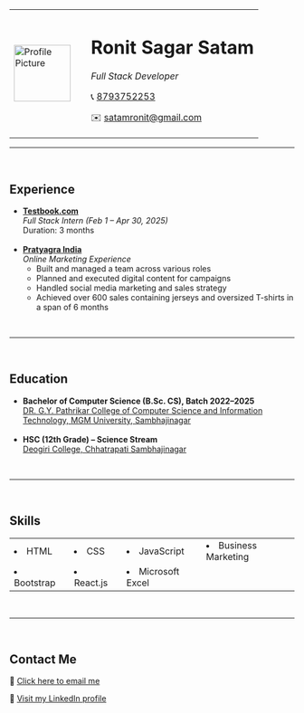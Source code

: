  <!DOCTYPE html>
<html lang="en">
<head>
  <meta charset="UTF-8">
  <meta name="viewport" content="width=device-width, initial-scale=1.0">
  <title>My HTML Resume</title>
</head>
<body>

  <table width="100%">
    <tr>
      <td width="120">
        <img src="C:/Users/satam/Downloads/ron.jpg" alt="Profile Picture" width="100">
      </td>
      <td>
        <h1>Ronit Sagar Satam</h1>
        <p><em>Full Stack Developer</em></p>
        <p>📞 <a href="tel:8793752253">8793752253</a></p>
        <p>✉️ <a href="mailto:satamronit@gmail.com">satamronit@gmail.com</a></p>
      </td>
    </tr>
  </table>

  <hr><br>

  <h2>Experience</h2>
  <ul>
    <li>
      <strong><a href="https://testbook.com/">Testbook.com</a></strong><br>
      <em>Full Stack Intern (Feb 1 – Apr 30, 2025)</em><br>
      Duration: 3 months
    </li>
    <br>
    <li>
      <strong><a href="https://www.instagram.com/pratyagra.india?igsh=MTQ3dTJyaWhydHduNA%3D%3D">Pratyagra India</a></strong><br>
      <em>Online Marketing Experience</em><br>
      <ul>
        <li>Built and managed a team across various roles</li>
        <li>Planned and executed digital content for campaigns</li>
        <li>Handled social media marketing and sales strategy</li>
        <li>Achieved over 600 sales containing jerseys and oversized T-shirts in a span of 6 months</li>
      </ul>
    </li>
  </ul>

  <br><hr><br>

  <h2>Education</h2>
  <ul>
    <li><strong>Bachelor of Computer Science (B.Sc. CS), Batch 2022–2025</strong><br>
      <a href="https://www.mgmgyp.org/">DR. G.Y. Pathrikar College of Computer Science and Information Technology, MGM University, Sambhajinagar</a>
    </li>
    <br>
    <li><strong>HSC (12th Grade) – Science Stream</strong><br>
      <a href="https://deogiricollege.org">Deogiri College, Chhatrapati Sambhajinagar</a>
    </li>
  </ul>

  <br><hr><br>  
  
  <h2>Skills</h2>
  <table cellpadding="8" cellspacing="10">
    <tr>
      <td><li>HTML</li></td>
      <td><li>CSS</li></td>
      <td><li>JavaScript</li></td>
      <td><li>Business Marketing</li></td>
    </tr>
    <tr>
      <td><li>Bootstrap</li></td>
      <td><li>React.js</li></td>
      <td><li>Microsoft Excel</li></td>
    </tr>
  </table>

  <br><hr><br>

  <h2>Contact Me</h2>
  <p>📧 <a href="mailto:satamronit@gmail.com">Click here to email me</a></p>
  <p>🔗 <a href="https://www.linkedin.com/in/ronit-satam-01a0952bb" target="_blank">Visit my LinkedIn profile</a></p>

</body>
</html>
